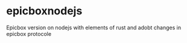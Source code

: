 # epicboxnodejs
Epicbox version on nodejs with elements of rust and adobt changes in epicbox protocole
